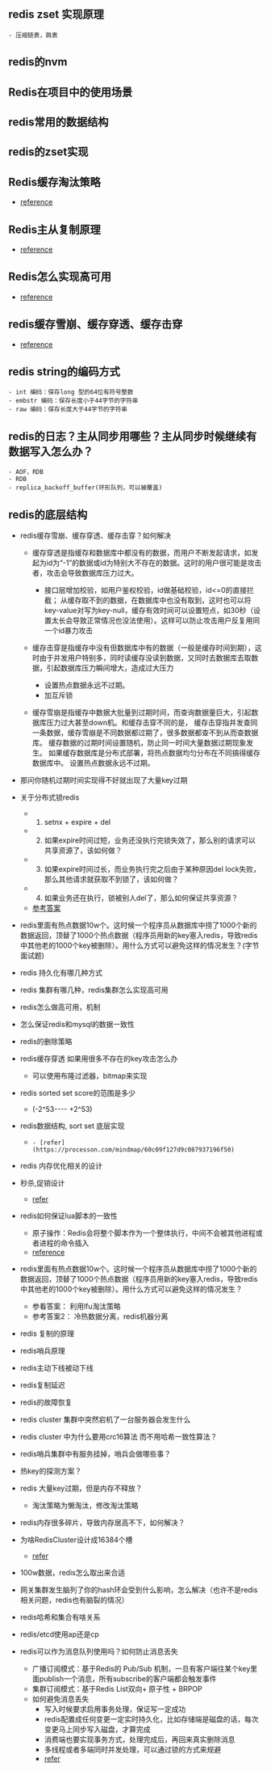 ## redis zset 实现原理
    - 压缩链表，跳表
## redis的nvm

## Redis在项目中的使用场景
## redis常用的数据结构
## redis的zset实现
## Redis缓存淘汰策略
- [reference](https://www.processon.com/view/link/620b45476376897c8c7239d0)
## Redis主从复制原理
- [reference](https://www.processon.com/view/link/620b4875f346fb617416aed3)
## Redis怎么实现高可用
- [reference](https://www.processon.com/view/link/620b48f17d9c0807ec8cf49a)
## redis缓存雪崩、缓存穿透、缓存击穿
- [reference](https://www.processon.com/view/link/61e648387d9c0806a8b0cf29)

## redis string的编码方式
    - int 编码：保存long 型的64位有符号整数
    - embstr 编码：保存长度小于44字节的字符串
    - raw 编码：保存长度大于44字节的字符串
## redis的日志？主从同步用哪些？主从同步时候继续有数据写入怎么办？
    - AOF，RDB
    - RDB
    - replica_backoff_buffer(环形队列，可以被覆盖)
## redis的底层结构

- redis缓存雪崩、缓存穿透、缓存击穿？如何解决
    - 缓存穿透是指缓存和数据库中都没有的数据，而用户不断发起请求，如发起为id为“-1”的数据或id为特别大不存在的数据。这时的用户很可能是攻击者，攻击会导致数据库压力过大。

      - 接口层增加校验，如用户鉴权校验，id做基础校验，id<=0的直接拦截；
        从缓存取不到的数据，在数据库中也没有取到，这时也可以将key-value对写为key-null，缓存有效时间可以设置短点，如30秒（设置太长会导致正常情况也没法使用）。这样可以防止攻击用户反复用同一个id暴力攻击

    - 缓存击穿是指缓存中没有但数据库中有的数据（一般是缓存时间到期），这时由于并发用户特别多，同时读缓存没读到数据，又同时去数据库去取数据，引起数据库压力瞬间增大，造成过大压力

      - 设置热点数据永远不过期。
      - 加互斥锁

    - 缓存雪崩是指缓存中数据大批量到过期时间，而查询数据量巨大，引起数据库压力过大甚至down机。和缓存击穿不同的是，        缓存击穿指并发查同一条数据，缓存雪崩是不同数据都过期了，很多数据都查不到从而查数据库。
      缓存数据的过期时间设置随机，防止同一时间大量数据过期现象发生。
      如果缓存数据库是分布式部署，将热点数据均匀分布在不同搞得缓存数据库中。
      设置热点数据永远不过期。
- 那问你随机过期时间实现得不好就出现了大量key过期
- 关于分布式锁redis
    - 1. setnx + expire + del
    - 2. 如果expire时间过短，业务还没执行完锁失效了，那么别的请求可以共享资源了，该如何做？
    - 3. 如果expire时间过长，而业务执行完之后由于某种原因del lock失败，那么其他请求就获取不到锁了，该如何做？
    - 4. 如果业务还在执行，锁被别人del了，那么如何保证共享资源？
    - [参考答案](https://mp.weixin.qq.com/s/zwkK0YD6b94iwt_v36e-jw)
- redis里面有热点数据10w个。这时候一个程序员从数据库中捞了1000个新的数据返回，顶替了1000个热点数据（程序员用新的key塞入redis，导致redis中其他老的1000个key被删除）。用什么方式可以避免这样的情况发生？(字节面试题)
	
- redis 持久化有哪几种方式
- redis 集群有哪几种，redis集群怎么实现高可用
- redis怎么做高可用，机制
- 怎么保证redis和mysql的数据一致性
- redis的删除策略
- redis缓存穿透 如果用很多不存在的key攻击怎么办
    - 可以使用布隆过滤器，bitmap来实现
  
- redis sorted set score的范围是多少
    - (-2^53---- +2^53)

- redis数据结构, sort set 底层实现
    -     - [refer](https://processon.com/mindmap/60c09f127d9c087937196f50)
- redis 内存优化相关的设计
- 秒杀,促销设计
    - [refer](https://processon.com/mindmap/60f43a4c7d9c087bac5cd26f)

- redis如何保证lua脚本的一致性
    - 原子操作：Redis会将整个脚本作为一个整体执行，中间不会被其他进程或者进程的命令插入
    - [reference](https://segmentfault.com/a/1190000019676878)

- redis里面有热点数据10w个。这时候一个程序员从数据库中捞了1000个新的数据返回，顶替了1000个热点数据（程序员用新的key塞入redis，导致redis中其他老的1000个key被删除）。用什么方式可以避免这样的情况发生？
  - 参看答案： 利用lfu淘汰策略
  - 参考答案2： 冷热数据分离，redis机器分离

- redis 复制的原理 
- redis哨兵原理
- redis主动下线被动下线 
- redis复制延迟 
- redis的故障恢复
- redis cluster 集群中突然宕机了一台服务器会发生什么
- redis cluster 中为什么要用crc16算法 而不用哈希一致性算法？
- redis哨兵集群中有服务挂掉，哨兵会做哪些事？
- 热key的探测方案？
- redis 大量key过期，但是内存不释放？
  - 淘汰策略为懒淘汰，修改淘汰策略
- redis内存很多碎片，导致内存居高不下，如何解决？
- 为啥RedisCluster设计成16384个槽
  - [refer](https://zhuanlan.zhihu.com/p/99037321)
- 100w数据，redis怎么取出来合适
- 网关集群发生脑列了你的hash环会受到什么影响，怎么解决（也许不是redis相关问题，redis也有脑裂的情况）
- redis哈希和集合有啥关系
- redis/etcd使用ap还是cp
- redis可以作为消息队列使用吗？如何防止消息丢失
    - 广播订阅模式：基于Redis的 Pub/Sub 机制，一旦有客户端往某个key里面publish一个消息，所有subscribe的客户端都会触发事件
    - 集群订阅模式：基于Redis List双向+ 原子性 + BRPOP
    - 如何避免消息丢失
        - 写入时候要求启用事务处理，保证写一定成功
        - redis配置成任何变更一定实时持久化，比如存储端是磁盘的话，每次变更马上同步写入磁盘，才算完成
        - 消费端也要实现事务方式，处理完成后，再回来真实删除消息
        - 多线程或者多端同时并发处理，可以通过锁的方式来规避
        - [refer](https://www.yisu.com/zixun/117203.html)

